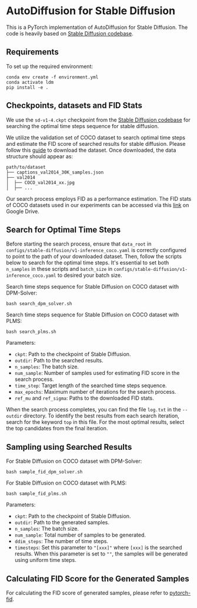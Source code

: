 # AutoDiffusion for Stable Diffusion
This is a PyTorch implementation of AutoDiffusion for Stable Diffusion. The code is heavily based on [Stable Diffusion codebase](https://github.com/CompVis/stable-diffusion).

## Requirements
To set up the required environment:
```
conda env create -f environment.yml
conda activate ldm
pip install -e .
```

## Checkpoints, datasets and FID Stats
We use the `sd-v1-4.ckpt` checkpoint from the [Stable Diffusion codebase](https://github.com/CompVis/stable-diffusion) for searching the optimal time steps sequence for stable diffusion.

We utilize the validation set of COCO dataset to search optimal time steps and estimate the FID score of searched results for stable diffusion. Please follow this [guide](https://github.com/kakaobrain/rq-vae-transformer/blob/main/data/README.md#ms-coco) to download the dataset. Once downloaded, the data structure should appear as:
```
path/to/dataset
├── captions_val2014_30K_samples.json
├── val2014
│  ├── COCO_val2014_xx.jpg
│  ├── ...
```

Our search process employs FID as a performance estimation. The FID stats of COCO datasets used in our experiments can be accessed via this [link](https://drive.google.com/drive/folders/1tza3EPmxYTLVNErKRrgWfmVu0XbNynMm) on Google Drive.

## Search for Optimal Time Steps
Before starting the search process, ensure that `data_root` in `configs/stable-diffusion/v1-inference_coco.yaml` is correctly configured to point to the path of your downloaded dataset. Then, follow the scripts below to search for the optimal time steps. It's essential to set both `n_samples` in these scripts and `batch_size` in `configs/stable-diffusion/v1-inference_coco.yaml` to desired your batch size.

Search time steps sequence for Stable Diffusion on COCO dataset with DPM-Solver:
```
bash search_dpm_solver.sh
```

Search time steps sequence for Stable Diffusion on COCO dataset with PLMS:
```
bash search_plms.sh
```

Parameters:
- `ckpt`: Path to the checkpoint of Stable Diffusion.
- `outdir`: Path to the searched results.
- `n_samples`: The batch size. 
- `num_sample`: Number of samples used for estimating FID score in the search process. 
- `time_step`: Target length of the searched time steps sequence. 
- `max_epochs`: Maximum number of iterations for the search process.
- `ref_mu` and `ref_sigma`: Paths to the downloaded FID stats.

When the search process completes, you can find the file `log.txt` in the `--outdir` directory. To identify the best results from each search iteration, search for the keyword `top` in this file. For the most optimal results, select the top candidates from the final iteration.


## Sampling using Searched Results
For Stable Diffusion on COCO dataset with DPM-Solver:
```
bash sample_fid_dpm_solver.sh
```

For Stable Diffusion on COCO dataset with PLMS:
```
bash sample_fid_plms.sh
```

Parameters:
- `ckpt`: Path to the checkpoint of Stable Diffusion.
- `outdir`: Path to the generated samples.
- `n_samples`: The batch size. 
- `num_sample`: Total number of samples to be generated.
- `ddim_steps`: The number of time steps. 
- `timesteps`: Set this parameter to `"[xxx]"` where `[xxx]` is the searched results. When this parameter is set to `""`, the samples will be generated using uniform time steps.

## Calculating FID Score for the Generated Samples
For calculating the FID score of generated samples, please refer to [pytorch-fid](https://github.com/mseitzer/pytorch-fid).
